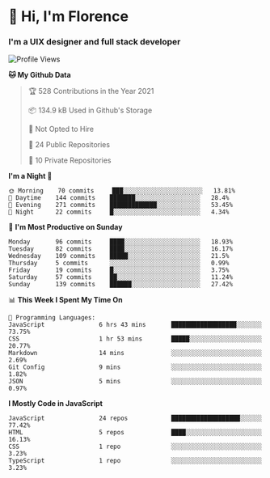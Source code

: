 <h1>👋 Hi, I'm Florence</h1>
<h3>I'm a UIX designer and full stack developer</h3>


<!--START_SECTION:waka-->
![Profile Views](http://img.shields.io/badge/Profile%20Views-20-blue)

**🐱 My Github Data** 

> 🏆 528 Contributions in the Year 2021
 > 
> 📦 134.9 kB Used in Github's Storage 
 > 
> 🚫 Not Opted to Hire
 > 
> 📜 24 Public Repositories 
 > 
> 🔑 10 Private Repositories  
 > 
**I'm a Night 🦉** 

```text
🌞 Morning    70 commits     ███░░░░░░░░░░░░░░░░░░░░░░   13.81% 
🌆 Daytime    144 commits    ███████░░░░░░░░░░░░░░░░░░   28.4% 
🌃 Evening    271 commits    █████████████░░░░░░░░░░░░   53.45% 
🌙 Night      22 commits     █░░░░░░░░░░░░░░░░░░░░░░░░   4.34%

```
📅 **I'm Most Productive on Sunday** 

```text
Monday       96 commits     ████░░░░░░░░░░░░░░░░░░░░░   18.93% 
Tuesday      82 commits     ████░░░░░░░░░░░░░░░░░░░░░   16.17% 
Wednesday    109 commits    █████░░░░░░░░░░░░░░░░░░░░   21.5% 
Thursday     5 commits      ░░░░░░░░░░░░░░░░░░░░░░░░░   0.99% 
Friday       19 commits     █░░░░░░░░░░░░░░░░░░░░░░░░   3.75% 
Saturday     57 commits     ██░░░░░░░░░░░░░░░░░░░░░░░   11.24% 
Sunday       139 commits    ██████░░░░░░░░░░░░░░░░░░░   27.42%

```


📊 **This Week I Spent My Time On** 

```text
💬 Programming Languages: 
JavaScript               6 hrs 43 mins       ██████████████████░░░░░░░   73.75% 
CSS                      1 hr 53 mins        █████░░░░░░░░░░░░░░░░░░░░   20.77% 
Markdown                 14 mins             ░░░░░░░░░░░░░░░░░░░░░░░░░   2.69% 
Git Config               9 mins              ░░░░░░░░░░░░░░░░░░░░░░░░░   1.82% 
JSON                     5 mins              ░░░░░░░░░░░░░░░░░░░░░░░░░   0.97%

```

**I Mostly Code in JavaScript** 

```text
JavaScript               24 repos            ███████████████████░░░░░░   77.42% 
HTML                     5 repos             ████░░░░░░░░░░░░░░░░░░░░░   16.13% 
CSS                      1 repo              ░░░░░░░░░░░░░░░░░░░░░░░░░   3.23% 
TypeScript               1 repo              ░░░░░░░░░░░░░░░░░░░░░░░░░   3.23%

```



<!--END_SECTION:waka-->

